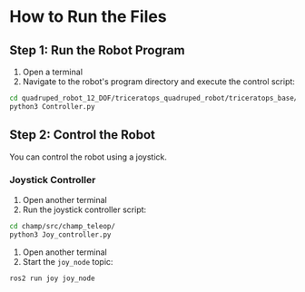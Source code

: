 # How to Run the Files

## Step 1: Run the Robot Program

1. Open a terminal
2. Navigate to the robot's program directory and execute the control script:

```bash
cd quadruped_robot_12_DOF/triceratops_quadruped_robot/triceratops_base/
python3 Controller.py
```

## Step 2: Control the Robot

You can control the robot using a joystick.

### Joystick Controller

1. Open another terminal
2. Run the joystick controller script:

```bash
cd champ/src/champ_teleop/
python3 Joy_controller.py
```

1. Open another terminal
2. Start the `joy_node` topic:

```bash
ros2 run joy joy_node
```
